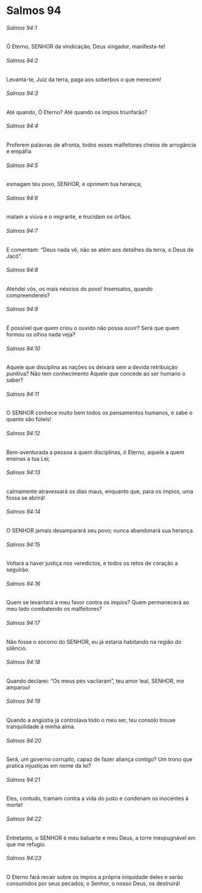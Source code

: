 # Salmos 94

###### Salmos 94:1

Ó Eterno, SENHOR da vindicação, Deus vingador, manifesta-te!

###### Salmos 94:2

Levanta-te, Juiz da terra, paga aos soberbos o que merecem!

###### Salmos 94:3

Até quando, Ó Eterno? Até quando os ímpios triunfarão?

###### Salmos 94:4

Proferem palavras de afronta, todos esses malfeitores cheios de arrogância e empáfia

###### Salmos 94:5

esmagam teu povo, SENHOR, e oprimem tua herança;

###### Salmos 94:6

matam a viúva e o migrante, e trucidam os órfãos.

###### Salmos 94:7

E comentam: “Deus nada vê, não se atém aos detalhes da terra, o Deus de Jacó”.

###### Salmos 94:8

Atendei vós, os mais néscios do povo! Insensatos, quando compreendereis?

###### Salmos 94:9

É possível que quem criou o ouvido não possa ouvir? Será que quem formou os olhos nada veja?

###### Salmos 94:10

Aquele que disciplina as nações os deixará sem a devida retribuição punitiva? Não tem conhecimento Aquele que concede ao ser humano o saber?

###### Salmos 94:11

O SENHOR conhece muito bem todos os pensamentos humanos, e sabe o quanto são fúteis!

###### Salmos 94:12

Bem-aventurada a pessoa a quem disciplinas, ó Eterno, aquele a quem ensinas a tua Lei;

###### Salmos 94:13

calmamente atravessará os dias maus, enquanto que, para os ímpios, uma fossa se abrirá!

###### Salmos 94:14

O SENHOR jamais desamparará seu povo; nunca abandonará sua herança.

###### Salmos 94:15

Voltará a haver justiça nos veredictos, e todos os retos de coração a seguirão.

###### Salmos 94:16

Quem se levantará a meu favor contra os ímpios? Quem permanecerá ao meu lado combatendo os malfeitores?

###### Salmos 94:17

Não fosse o socorro do SENHOR, eu já estaria habitando na região do silêncio.

###### Salmos 94:18

Quando declarei: “Os meus pés vacilaram”, teu amor leal, SENHOR, me amparou!

###### Salmos 94:19

Quando a angústia já controlava todo o meu ser, teu consolo trouxe tranquilidade à minha alma.

###### Salmos 94:20

Será, um governo corrupto, capaz de fazer aliança contigo? Um trono que pratica injustiças em nome da lei?

###### Salmos 94:21

Eles, contudo, tramam contra a vida do justo e condenam os inocentes à morte!

###### Salmos 94:22

Entretanto, o SENHOR é meu baluarte e meu Deus, a torre inexpugnável em que me refugio.

###### Salmos 94:23

O Eterno fará recair sobre os ímpios a própria iniquidade deles e serão consumidos por seus pecados; o Senhor, o nosso Deus, os destruirá!

